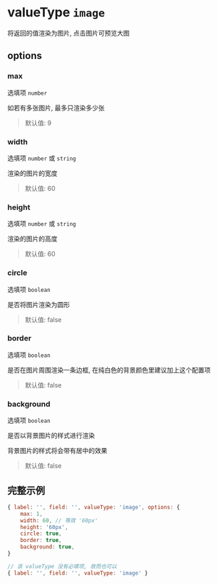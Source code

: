 # valueType `image`

将返回的值渲染为图片, 点击图片可预览大图

## options

### max

选填项 `number`

如若有多张图片, 最多只渲染多少张

> 默认值: 9

### width

选填项 `number` 或 `string`

渲染的图片的宽度

> 默认值: 60

### height

选填项 `number` 或 `string`

渲染的图片的高度

> 默认值: 60

### circle

选填项 `boolean`

是否将图片渲染为圆形

> 默认值: false

### border

选填项 `boolean`

是否在图片周围渲染一条边框, 在纯白色的背景颜色里建议加上这个配置项

> 默认值: false

### background

选填项 `boolean`

是否以背景图片的样式进行渲染

背景图片的样式将会带有居中的效果

> 默认值: false

## 完整示例

```javascript
{ label: '', field: '', valueType: 'image', options: {
    max: 1,
    width: 60, // 等效 '60px'
    height: '60px',
    circle: true,
    border: true,
    background: true,
}

// 该 valueType 没有必填项, 故而也可以
{ label: '', field: '', valueType: 'image' }
```
